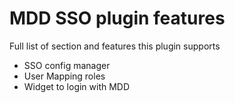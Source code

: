 # MDD SSO plugin features

Full list of section and features this plugin supports

* SSO config manager
* User Mapping roles
* Widget to login with MDD
